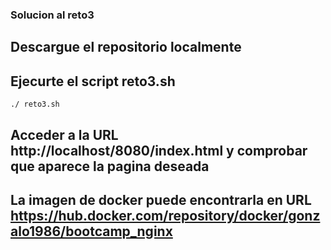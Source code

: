 ### Solucion al reto3

## Descargue el repositorio localmente

## Ejecurte el script reto3.sh
```
./ reto3.sh
```

##  Acceder a la URL http://localhost/8080/index.html y comprobar que aparece la pagina deseada

## La imagen de docker puede encontrarla en URL https://hub.docker.com/repository/docker/gonzalo1986/bootcamp_nginx